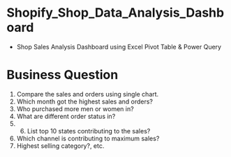 # Shopify_Shop_Data_Analysis_Dashboard

- Shop Sales Analysis Dashboard using Excel Pivot Table & Power Query

# Business Question

1. Compare the sales and orders using single chart.
2. Which month got the highest sales and orders?
3. Who purchased more men or women in?
4. What are different order status in?
5. 6. List top 10 states contributing to the sales?
6. Which channel is contributing to maximum sales?
7. Highest selling category?, etc.
